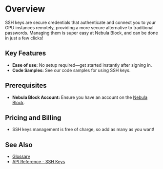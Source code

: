 # Overview

SSH keys are secure credentials that authenticate and connect you to your GPU instances remotely, providing a more secure 
alternative to traditional passwords. Managing them is super easy at Nebula Block, and can be done in just a few clicks!

## Key Features
- **Ease of use:** No setup required—get started instantly after signing in.
- **Code Samples:** See our code samples for using SSH keys.

## Prerequisites
- **Nebula Block Account:** Ensure you have an account on the [Nebula Block](https://www.nebulablock.com).

## Pricing and Billing
- SSH keys management is free of charge, so add as many as you want!

## See Also
- [Glossary](../glossary.md)
- [API Reference - SSH Keys](../API_Reference/SSH_Keys/Create_SSH_Key.md) 